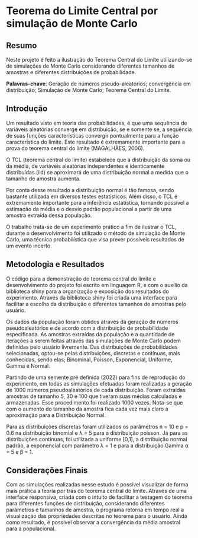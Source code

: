 # Teorema do Limite Central por simulação de Monte Carlo

## Resumo
Neste projeto é feito a ilustração do Teorema Central do Limite utilizando-se de simulações de Monte Carlo considerando diferentes tamanhos de amostras e diferentes distribuições de probabilidade.

**Palavras-chave**: Geração de números pseudo-aleatorios; convergência em distribuição; Simulação de Monte Carlo; Teorema Central do Limite.

## Introdução

Um resultado visto em teoria das probabilidades, é que uma sequência de variáveis aleatórias converge em distribuição, se e somente se, a sequência de suas funções características convergir pontualmente para a função característica do limite. Este resultado é extremamente importante para a prova do teorema central do limite (MAGALHÃES, 2006).

O TCL (teorema central do limite) estabelece que a distribuição da soma ou da média, de variáveis aleatórias independentes e identicamente distribuídas (iid) se aproximará de uma distribuição normal a medida que o tamanho de amostra aumenta.

Por conta desse resultado a distribuição normal é tão famosa, sendo bastante utilizada em diversos testes estatísticos. Além disso, o TCL é extremamente importante para a inferência estatística, tornando possível a estimação da média e o desvio padrão populacional a partir de uma amostra extraída dessa população.

O trabalho trata-se de um experimento prático a fim de ilustrar o TCL, durante o desenvolvimento foi utilizado o método de simulação de Monte Carlo, uma técnica probabilística que visa prever possíveis resultados de um evento incerto.

## Metodologia e Resultados

O código para a demonstração do teorema central do limite e desenvolvimento do projeto foi escrito em linguagem R, e com o auxílio da biblioteca shiny para a organização e exposição dos resultados do experimento. Através da biblioteca shiny foi criada uma interface para facilitar a escolha da distribuição e diferentes tamanhos de amostras pelo usuário.

Os dados da população foram obtidos através da geração de números pseudoaleatórios e de acordo com a distribuição de probabilidade especificada. As amostras extraídas da população e a quantidade de iterações a serem feitas através das simulações de Monte Carlo podem definidas pelo usuário livremente.
Das distribuições de probabilidades selecionadas, optou-se pelas distribuições, discretas e contínuas, mais conhecidas, sendo elas; Binominal, Poisson, Exponencial, Uniforme, Gamma e Normal.

Partindo de uma semente pré definida (2022) para fins de reprodução do experimento, em todas as simulações efetuadas foram realizadas a geração de 1000 números pseudoaleatórios de cada distribuição. Foram extraídas amostras de tamanho 5, 30 e 100 que tiveram suas médias calculadas e armazenadas. Esse procedimento foi realizado 1000 vezes. Nota-se que com o aumento do tamanho da amostra fica cada vez mais claro a aproximação para a Distribuição Normal.

Para as distribuições discretas foram utilizados os parâmetros n = 10 e p = 0.6 na distribuição binomial e λ = 5 para a distribuição poisson. Já para as distribuições contínuas, foi utilizada a uniforme [0,1], a distribuição normal padrão, a exponencial com parâmetro λ = 1 e para a distribuição Gamma α = 5 e β = 1.

## Considerações Finais

Com as simulações realizadas nesse estudo é possível visualizar de forma mais prática a teoria por trás do teorema central do limite. Através de uma interface responsiva, criada com o intuito de facilitar a testagem do teorema para diferentes funções de distribuição, considerando diferentes parâmetros e tamanhos de amostra, o programa retorna em tempo real a visualização das propriedades descritas no teorema para o usuário. Ainda como resultado, é possível observar a convergência da média amostral para a populacional.

